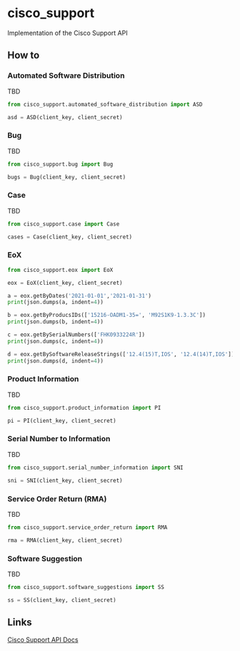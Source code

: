 # cisco_support
Implementation of the Cisco Support API

## How to

### Automated Software Distribution

TBD
```py
from cisco_support.automated_software_distribution import ASD

asd = ASD(client_key, client_secret)
```

### Bug

TBD
```py
from cisco_support.bug import Bug

bugs = Bug(client_key, client_secret)
```

### Case

TBD
```py
from cisco_support.case import Case

cases = Case(client_key, client_secret)
```

### EoX

```py
from cisco_support.eox import EoX

eox = EoX(client_key, client_secret)

a = eox.getByDates('2021-01-01','2021-01-31')
print(json.dumps(a, indent=4))

b = eox.getByProducsIDs(['15216-OADM1-35=', 'M92S1K9-1.3.3C'])
print(json.dumps(b, indent=4))

c = eox.getBySerialNumbers(['FHK0933224R'])
print(json.dumps(c, indent=4))

d = eox.getBySoftwareReleaseStrings(['12.4(15)T,IOS', '12.4(14)T,IOS'])
print(json.dumps(d, indent=4))
```

### Product Information

TBD
```py
from cisco_support.product_information import PI

pi = PI(client_key, client_secret)
```

### Serial Number to Information

TBD
```py
from cisco_support.serial_number_information import SNI

sni = SNI(client_key, client_secret)
```

### Service Order Return (RMA)

TBD
```py
from cisco_support.service_order_return import RMA

rma = RMA(client_key, client_secret)
```

### Software Suggestion

TBD
```py
from cisco_support.software_suggestions import SS

ss = SS(client_key, client_secret)
```

## Links

[Cisco Support API Docs](https://developer.cisco.com/docs/support-apis/#!introduction-to-cisco-support-apis)
